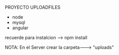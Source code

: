 PROYECTO UPLOADFILES
- node
- mysql
- angular

recuerde para instalcion --> npm install

NOTA: En el Server crear la carpeta---> "uploads"
